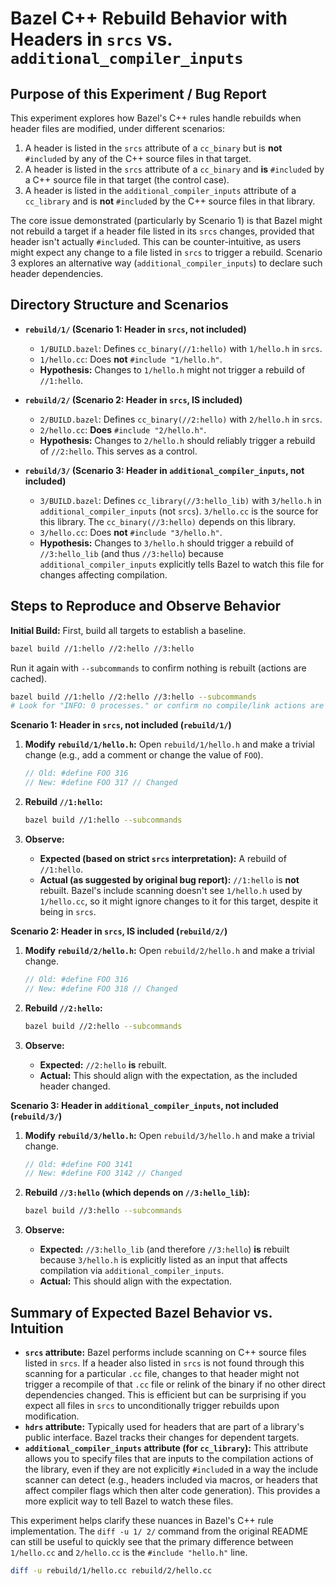 # Bazel C++ Rebuild Behavior with Headers in `srcs` vs. `additional_compiler_inputs`

## Purpose of this Experiment / Bug Report

This experiment explores how Bazel's C++ rules handle rebuilds when header files are modified, under different scenarios:

1.  A header is listed in the `srcs` attribute of a `cc_binary` but is **not** `#include`d by any of the C++ source files in that target.
2.  A header is listed in the `srcs` attribute of a `cc_binary` and **is** `#include`d by a C++ source file in that target (the control case).
3.  A header is listed in the `additional_compiler_inputs` attribute of a `cc_library` and is **not** `#include`d by the C++ source files in that library.

The core issue demonstrated (particularly by Scenario 1) is that Bazel might not rebuild a target if a header file listed in its `srcs` changes, provided that header isn't actually `#include`d. This can be counter-intuitive, as users might expect any change to a file listed in `srcs` to trigger a rebuild. Scenario 3 explores an alternative way (`additional_compiler_inputs`) to declare such header dependencies.

## Directory Structure and Scenarios

*   **`rebuild/1/` (Scenario 1: Header in `srcs`, not included)**
    *   `1/BUILD.bazel`: Defines `cc_binary(//1:hello)` with `1/hello.h` in `srcs`.
    *   `1/hello.cc`: Does **not** `#include "1/hello.h"`.
    *   **Hypothesis:** Changes to `1/hello.h` might not trigger a rebuild of `//1:hello`.

*   **`rebuild/2/` (Scenario 2: Header in `srcs`, IS included)**
    *   `2/BUILD.bazel`: Defines `cc_binary(//2:hello)` with `2/hello.h` in `srcs`.
    *   `2/hello.cc`: **Does** `#include "2/hello.h"`.
    *   **Hypothesis:** Changes to `2/hello.h` should reliably trigger a rebuild of `//2:hello`. This serves as a control.

*   **`rebuild/3/` (Scenario 3: Header in `additional_compiler_inputs`, not included)**
    *   `3/BUILD.bazel`: Defines `cc_library(//3:hello_lib)` with `3/hello.h` in `additional_compiler_inputs` (not `srcs`). `3/hello.cc` is the source for this library. The `cc_binary(//3:hello)` depends on this library.
    *   `3/hello.cc`: Does **not** `#include "3/hello.h"`.
    *   **Hypothesis:** Changes to `3/hello.h` should trigger a rebuild of `//3:hello_lib` (and thus `//3:hello`) because `additional_compiler_inputs` explicitly tells Bazel to watch this file for changes affecting compilation.

## Steps to Reproduce and Observe Behavior

**Initial Build:**
First, build all targets to establish a baseline.
```bash
bazel build //1:hello //2:hello //3:hello
```
Run it again with `--subcommands` to confirm nothing is rebuilt (actions are cached).
```bash
bazel build //1:hello //2:hello //3:hello --subcommands
# Look for "INFO: 0 processes." or confirm no compile/link actions are shown for these targets.
```

**Scenario 1: Header in `srcs`, not included (`rebuild/1/`)**

1.  **Modify `rebuild/1/hello.h`:**
    Open `rebuild/1/hello.h` and make a trivial change (e.g., add a comment or change the value of `FOO`).
    ```cpp
    // Old: #define FOO 316
    // New: #define FOO 317 // Changed
    ```

2.  **Rebuild `//1:hello`:**
    ```bash
    bazel build //1:hello --subcommands
    ```
3.  **Observe:**
    *   **Expected (based on strict `srcs` interpretation):** A rebuild of `//1:hello`.
    *   **Actual (as suggested by original bug report):** `//1:hello` is **not** rebuilt. Bazel's include scanning doesn't see `1/hello.h` used by `1/hello.cc`, so it might ignore changes to it for this target, despite it being in `srcs`.

**Scenario 2: Header in `srcs`, IS included (`rebuild/2/`)**

1.  **Modify `rebuild/2/hello.h`:**
    Open `rebuild/2/hello.h` and make a trivial change.
    ```cpp
    // Old: #define FOO 316
    // New: #define FOO 318 // Changed
    ```

2.  **Rebuild `//2:hello`:**
    ```bash
    bazel build //2:hello --subcommands
    ```
3.  **Observe:**
    *   **Expected:** `//2:hello` **is** rebuilt.
    *   **Actual:** This should align with the expectation, as the included header changed.

**Scenario 3: Header in `additional_compiler_inputs`, not included (`rebuild/3/`)**

1.  **Modify `rebuild/3/hello.h`:**
    Open `rebuild/3/hello.h` and make a trivial change.
    ```cpp
    // Old: #define FOO 3141
    // New: #define FOO 3142 // Changed
    ```

2.  **Rebuild `//3:hello` (which depends on `//3:hello_lib`):**
    ```bash
    bazel build //3:hello --subcommands
    ```
3.  **Observe:**
    *   **Expected:** `//3:hello_lib` (and therefore `//3:hello`) **is** rebuilt because `3/hello.h` is explicitly listed as an input that affects compilation via `additional_compiler_inputs`.
    *   **Actual:** This should align with the expectation.

## Summary of Expected Bazel Behavior vs. Intuition

*   **`srcs` attribute:** Bazel performs include scanning on C++ source files listed in `srcs`. If a header also listed in `srcs` is not found through this scanning for a particular `.cc` file, changes to that header might not trigger a recompile of that `.cc` file or relink of the binary if no other direct dependencies changed. This is efficient but can be surprising if you expect all files in `srcs` to unconditionally trigger rebuilds upon modification.
*   **`hdrs` attribute:** Typically used for headers that are part of a library's public interface. Bazel tracks their changes for dependent targets.
*   **`additional_compiler_inputs` attribute (for `cc_library`):** This attribute allows you to specify files that are inputs to the compilation actions of the library, even if they are not explicitly `#include`d in a way the include scanner can detect (e.g., headers included via macros, or headers that affect compiler flags which then alter code generation). This provides a more explicit way to tell Bazel to watch these files.

This experiment helps clarify these nuances in Bazel's C++ rule implementation.
The `diff -u 1/ 2/` command from the original README can still be useful to quickly see that the primary difference between `1/hello.cc` and `2/hello.cc` is the `#include "hello.h"` line.
```bash
diff -u rebuild/1/hello.cc rebuild/2/hello.cc
```
